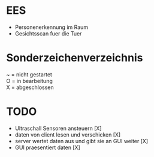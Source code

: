 # EES
- Personenerkennung im Raum
- Gesichtsscan fuer die Tuer

# Sonderzeichenverzeichnis
~ = nicht gestartet <br>
O = in bearbeitung  <br>
X = abgeschlossen

# TODO
- Ultraschall Sensoren ansteuern                      [X]
- daten von client lesen und verschicken              [X]
- server wertet daten aus und gibt sie an GUI weiter  [X]
- GUI praesentiert daten                              [X]
